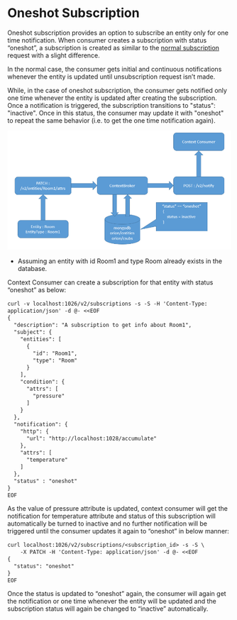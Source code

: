 # <a name="top"></a>Oneshot Subscription

Oneshot subscription provides an option to subscribe an entity only for one time notification. When consumer creates a subscription 
with status “oneshot”, a subscription is created as similar to the [normal subscription](walkthrough_apiv2.md#subscriptions) request with a slight difference.

In the normal case, the consumer gets initial and continuous notifications whenever the entity is updated until unsubscription 
request isn’t made. 

While, in the case of oneshot subscription, the consumer gets notified only one time whenever the entity is updated after creating 
the subscription. Once a notification is triggered, the subscription transitions to "status": "inactive". Once in this status, 
the consumer may update it with "oneshot" to repeat the same behavior (i.e. to get the one time notification again). 

![](oneshot_subscription.png "oneshot_subscription.png")

* Assuming an entity with id Room1 and type Room already exists in the database. 

Context Consumer can create a subscription for that entity with status “oneshot” as below:

```
curl -v localhost:1026/v2/subscriptions -s -S -H 'Content-Type: application/json' -d @- <<EOF
{
  "description": "A subscription to get info about Room1",
  "subject": {
    "entities": [
      {
        "id": "Room1",
        "type": "Room"
      }
    ],
    "condition": {
      "attrs": [
        "pressure"
      ]
    }
  },
  "notification": {
    "http": {
      "url": "http://localhost:1028/accumulate"
    },
    "attrs": [
      "temperature"
    ]
  },
  "status" : "oneshot"
}
EOF
```

As the value of pressure attribute is updated, context consumer will get the notification for temperature attribute and status 
of this subscription will automatically be turned to inactive and no further notification will be triggered until the consumer 
updates it again to “oneshot” in below manner:

```
curl localhost:1026/v2/subscriptions/<subscription_id> -s -S \
    -X PATCH -H 'Content-Type: application/json' -d @- <<EOF
{
  "status": "oneshot"
}
EOF
```

Once the status is updated to “oneshot” again, the consumer will again get the notification or one time whenever the entity will 
be updated and the subscription status will again be changed to “inactive” automatically.



